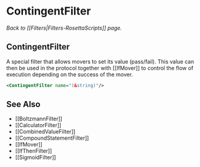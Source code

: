 # ContingentFilter
*Back to [[Filters|Filters-RosettaScripts]] page.*
## ContingentFilter

A special filter that allows movers to set its value (pass/fail). This value can then be used in the protocol together with [[IfMover]] to control the flow of execution depending on the success of the mover.

```xml
<ContingentFilter name="(&string)"/>
```

## See Also

* [[BoltzmannFilter]]
* [[CalculatorFilter]]
* [[CombinedValueFilter]]
* [[CompoundStatementFilter]]
* [[IfMover]]
* [[IfThenFilter]]
* [[SigmoidFilter]]

